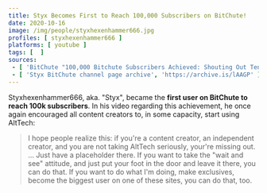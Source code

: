 ```yaml
---
title: Styx Becomes First to Reach 100,000 Subscribers on BitChute!
date: 2020-10-16
image: /img/people/styxhexenhammer666.jpg
profiles: [ styxhexenhammer666 ]
platforms: [ youtube ]
tags: [  ]
sources:
 - [ 'BitChute "100,000 Bitchute Subscribers Achieved: Shouting Out Ten Other Creators" by Styxhexenhammer666 (16 Oct 2020)', 'https://www.bitchute.com/video/IqmKfZj9v00/' ]
 - [ 'Styx BitChute channel page archive', 'https://archive.is/lAAGP' ]
---
```


Styxhexenhammer666, aka. "Styx", became the **first user on BitChute to reach
100k subscribers**. In his video regarding this achievement, he once again
encouraged all content creators to, in some capacity, start using AltTech:
> I hope people realize this: if you're a content creator, an independent
> creator, and you are not taking AltTech seriously, your're missing out. ...
> Just have a placeholder there. If you want to take the "wait and see"
> attitude, and just put your foot in the door and leave it there, you can do
> that. If you want to do what I'm doing, make exclusives, become the biggest
> user on one of these sites, you can do that, too.
